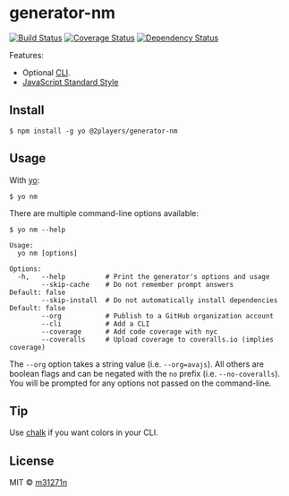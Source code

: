 # generator-nm

[![Build Status](https://travis-ci.org/2players/generator-nm.svg?branch=master)](https://travis-ci.org/2players/generator-nm)
[![Coverage Status](https://coveralls.io/repos/github/2players/generator-nm/badge.svg?branch=master)](https://coveralls.io/github/2players/generator-nm?branch=master)
[![Dependency Status](https://gemnasium.com/badges/github.com/2players/generator-nm.svg)](https://gemnasium.com/github.com/2players/generator-nm)

Features:
+ Optional [CLI](http://en.wikipedia.org/wiki/Command-line_interface).
+ [JavaScript Standard Style](https://standardjs.com/)

## Install

```
$ npm install -g yo @2players/generator-nm
```

## Usage

With [yo](https://github.com/yeoman/yo):

```
$ yo nm
```

There are multiple command-line options available:

```
$ yo nm --help

Usage:
  yo nm [options]

Options:
  -h,   --help          # Print the generator's options and usage
        --skip-cache    # Do not remember prompt answers                      Default: false
        --skip-install  # Do not automatically install dependencies           Default: false
        --org           # Publish to a GitHub organization account
        --cli           # Add a CLI
        --coverage      # Add code coverage with nyc
        --coveralls     # Upload coverage to coveralls.io (implies coverage)
```

The `--org` option takes a string value (i.e. `--org=avajs`). All others are boolean flags and can be negated with the `no` prefix (i.e. `--no-coveralls`). You will be prompted for any options not passed on the command-line.

## Tip

Use [chalk](https://github.com/sindresorhus/chalk) if you want colors in your CLI.

## License

MIT © [m31271n](https://index.m31271n.com)

